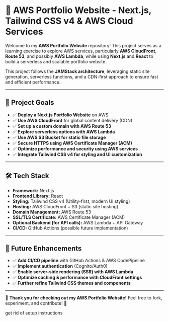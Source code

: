 # 🚀 AWS Portfolio Website - Next.js, Tailwind CSS v4 & AWS Cloud Services

Welcome to my **AWS Portfolio Website** repository! This project serves as a learning exercise to explore AWS services, particularly **AWS CloudFront**, **Route 53**, and possibly **AWS Lambda**, while using **Next.js** and **React** to build a serverless and scalable portfolio website.

This project follows the **JAMStack architecture**, leveraging static site generation, serverless functions, and a CDN-first approach to ensure fast and efficient performance.

---

## 📌 Project Goals

- ✅ **Deploy a Next.js Portfolio Website** on AWS
- ✅ **Use AWS CloudFront** for global content delivery (CDN)
- ✅ **Set up a custom domain with AWS Route 53**
- ✅ **Explore serverless options with AWS Lambda**
- ✅ **Use AWS S3 Bucket for static file storage**
- ✅ **Secure HTTPS using AWS Certificate Manager (ACM)**
- ✅ **Optimize performance and security using AWS services**
- ✅ **Integrate Tailwind CSS v4 for styling and UI customization**

---

## 🛠️ Tech Stack

- **Framework:** Next.js
- **Frontend Library:** React
- **Styling:** Tailwind CSS v4 (Utility-first, modern UI styling)
- **Hosting:** AWS CloudFront + S3 (static site hosting)
- **Domain Management:** AWS Route 53
- **SSL/TLS Certificate:** AWS Certificate Manager (ACM)
- **Optional Backend (for API calls):** AWS Lambda + API Gateway
- **CI/CD:** GitHub Actions (possible future implementation)

---

## 🔄 Future Enhancements

- ✅ **Add CI/CD pipeline** with GitHub Actions & AWS CodePipeline
- ✅ **Implement authentication** (Cognito/Auth0)
- ✅ **Enable server-side rendering (SSR) with AWS Lambda**
- ✅ **Optimize caching & performance with CloudFront settings**
- ✅ **Further refine Tailwind CSS themes and components**

---

🎉 **Thank you for checking out my AWS Portfolio Website!** Feel free to fork, experiment, and contribute! 🚀

get rid of setup instructions

